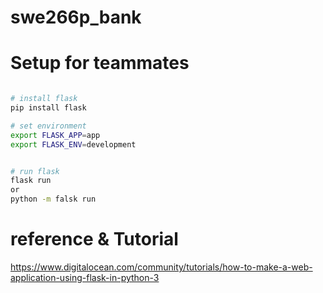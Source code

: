 # swe266p_bank

# Setup for teammates

```sh

# install flask
pip install flask

# set environment
export FLASK_APP=app
export FLASK_ENV=development


# run flask
flask run
or 
python -m falsk run
```

# reference & Tutorial
https://www.digitalocean.com/community/tutorials/how-to-make-a-web-application-using-flask-in-python-3
